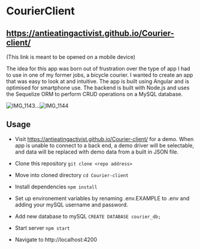 # CourierClient

## https://antieatingactivist.github.io/Courier-client/
(This link is meant to be opened on a mobile device) 

The idea for this app was born out of frustration over the type of app I had to use in one of my former jobs, a bicycle courier. I wanted to create an app that was easy to look at and intuitive. The app is built using Angular and is optimised for smartphone use. The backend is built with Node.js and uses the Sequelize ORM to perform CRUD operations on a MySQL database.

![IMG_1143](https://user-images.githubusercontent.com/1414728/195002403-92a42911-2fa6-4196-9f0c-a2bc01f54cce.jpeg)...![IMG_1144](https://user-images.githubusercontent.com/1414728/195002418-828fb986-f4a0-4be4-b5f8-e0661dc5f94c.jpeg)

## Usage

- Visit https://antieatingactivist.github.io/Courier-client/ for a demo. When app is unable to connect to a back end, a demo driver will be selectable, and data will be replaced with demo data from a built in JSON file.

- Clone this repository `git clone <repo address>`
- Move into cloned directory `cd Courier-client`
- Install dependencies `npm install`
- Set up environement variables by renaming .env.EXAMPLE to .env and adding your mySQL username and password.
- Add new database to mySQL `CREATE DATABASE courier_db;`
- Start server `npm start`
- Navigate to http://localhost:4200
